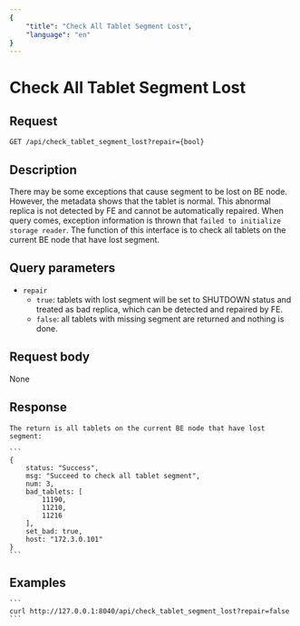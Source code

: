 ```yaml
---
{
    "title": "Check All Tablet Segment Lost",
    "language": "en"
}
---
```


# Check All Tablet Segment Lost

## Request

`GET /api/check_tablet_segment_lost?repair={bool}`

## Description

There may be some exceptions that cause segment to be lost on BE node. However, the metadata shows that the tablet is normal. This abnormal replica is not detected by FE and cannot be automatically repaired. When query comes, exception information is thrown that `failed to initialize storage reader`. The function of this interface is to check all tablets on the current BE node that have lost segment.

## Query parameters

* `repair`
    - `true`: tablets with lost segment will be set to SHUTDOWN status and treated as bad replica, which can be detected and repaired by FE. 
    - `false`: all tablets with missing segment are returned and nothing is done.

## Request body

None

## Response

    The return is all tablets on the current BE node that have lost segment:

    ```
    {
        status: "Success",
        msg: "Succeed to check all tablet segment",
        num: 3,
        bad_tablets: [
            11190,
            11210,
            11216
        ],
        set_bad: true,
        host: "172.3.0.101"
    }
    ```

## Examples


    ```
    curl http://127.0.0.1:8040/api/check_tablet_segment_lost?repair=false
    ```

